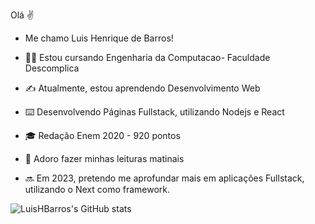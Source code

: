 Olá ✌️
- Me chamo Luis Henrique de Barros!


- 👨‍💻 Estou cursando Engenharia da Computacao- Faculdade Descomplica
- ✍️ Atualmente, estou aprendendo Desenvolvimento Web
- ⌨️ Desenvolvendo Páginas Fullstack, utilizando Nodejs e React
- 🎓 Redação Enem 2020 - 920 pontos
- 📖 Adoro fazer minhas leituras matinais
- 🔜 Em 2023, pretendo me aprofundar mais em aplicações Fullstack, utilizando o Next como framework.

![LuisHBarros's GitHub stats](https://github-readme-stats.vercel.app/api?username=LuisHBarros&count_private=true&show_icons=true&theme=merko)
